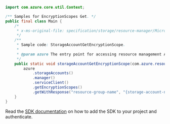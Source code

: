 ```java
import com.azure.core.util.Context;

/** Samples for EncryptionScopes Get. */
public final class Main {
    /*
     * x-ms-original-file: specification/storage/resource-manager/Microsoft.Storage/stable/2021-08-01/examples/StorageAccountGetEncryptionScope.json
     */
    /**
     * Sample code: StorageAccountGetEncryptionScope.
     *
     * @param azure The entry point for accessing resource management APIs in Azure.
     */
    public static void storageAccountGetEncryptionScope(com.azure.resourcemanager.AzureResourceManager azure) {
        azure
            .storageAccounts()
            .manager()
            .serviceClient()
            .getEncryptionScopes()
            .getWithResponse("resource-group-name", "{storage-account-name}", "{encryption-scope-name}", Context.NONE);
    }
}
```

Read the [SDK documentation](https://github.com/Azure/azure-sdk-for-java/blob/azure-resourcemanager_2.13.0/sdk/resourcemanager/azure-resourcemanager/README.md) on how to add the SDK to your project and authenticate.
